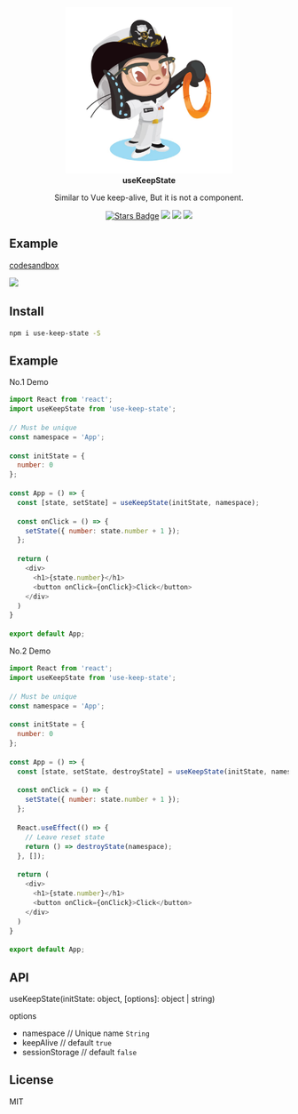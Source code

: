 
<p align="center">
  <img src="media/logo.jpg" width="300" />
  <br />
  <b>useKeepState</b>
  <p align="center">Similar to Vue keep-alive, But it is not a component.</p>
  <p align="center">
    <a href="https://github.com/mousejs/use-keep-state/stargazers"><img src="https://img.shields.io/github/stars/mousejs/use-keep-state" alt="Stars Badge"/></a>
    <img src="https://img.shields.io/github/package-json/v/mousejs/use-keep-state" />
    <img src="https://img.shields.io/github/license/mousejs/use-keep-state" />
    <a href="https://hits.dwyl.com/mousejs/use-keep-state">
      <img src="https://hits.dwyl.com/mousejs/use-keep-state.svg" />
    </a>
  </p>
</p>



## Example

[codesandbox](https://codesandbox.io/s/mutable-breeze-fo8k7?file=/page-1.js)


![](https://xiejiahe.gitee.io/public/github/use-keep-state.gif)




## Install
```bash
npm i use-keep-state -S
```

## Example
No.1 Demo
```js
import React from 'react';
import useKeepState from 'use-keep-state';

// Must be unique
const namespace = 'App';

const initState = {
  number: 0
};

const App = () => {
  const [state, setState] = useKeepState(initState, namespace);

  const onClick = () => {
    setState({ number: state.number + 1 });
  };

  return (
    <div>
      <h1>{state.number}</h1>
      <button onClick={onClick}>Click</button>
    </div>
  )
}

export default App;
```

No.2 Demo
```js
import React from 'react';
import useKeepState from 'use-keep-state';

// Must be unique
const namespace = 'App';

const initState = {
  number: 0
};

const App = () => {
  const [state, setState, destroyState] = useKeepState(initState, namespace);

  const onClick = () => {
    setState({ number: state.number + 1 });
  };

  React.useEffect(() => {
    // Leave reset state
    return () => destroyState(namespace);
  }, []);

  return (
    <div>
      <h1>{state.number}</h1>
      <button onClick={onClick}>Click</button>
    </div>
  )
}

export default App;
```


## API
useKeepState(initState: object, [options]: object | string)

options
- namespace  // Unique name `String`
- keepAlive  // default `true`
- sessionStorage  // default `false`





## License
MIT
